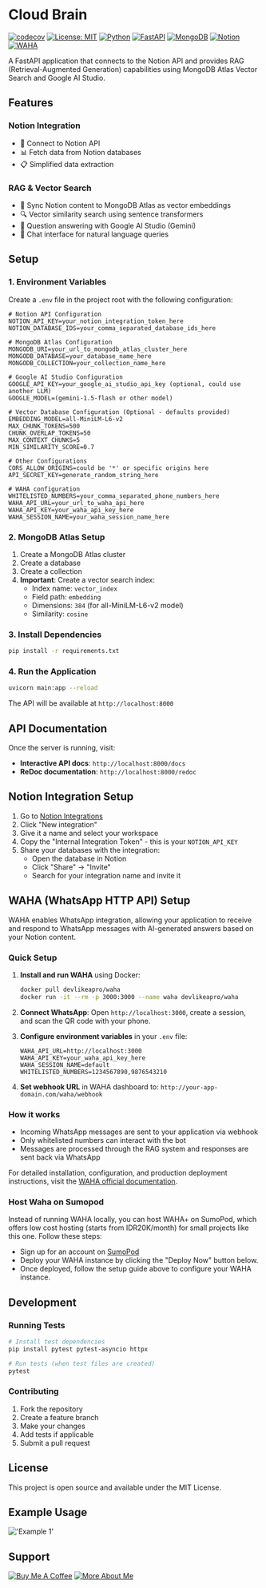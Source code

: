 # Cloud Brain
[![codecov](https://codecov.io/github/azis14/cloud-brain/graph/badge.svg?token=JLIHMRS0QW)](https://codecov.io/github/azis14/cloud-brain)
[![License: MIT](https://img.shields.io/badge/License-MIT-green.svg)](https://opensource.org/licenses/MIT)
[![Python](https://img.shields.io/badge/Python-3776AB?logo=python&logoColor=fff)](https://www.python.org/)
[![FastAPI](https://img.shields.io/badge/FastAPI-009485.svg?logo=fastapi&logoColor=white)](https://fastapi.tiangolo.com/)
[![MongoDB](https://img.shields.io/badge/MongoDB-%234ea94b.svg?logo=mongodb&logoColor=white)](https://www.mongodb.com/)
[![Notion](https://img.shields.io/badge/Notion-000?logo=notion&logoColor=fff)](https://www.notion.com/)
[![WAHA](https://img.shields.io/badge/WAHA-25d366?logo=WhatsApp&logoColor=fff)](https://waha.devlike.pro/)

A FastAPI application that connects to the Notion API and provides RAG (Retrieval-Augmented Generation) capabilities using MongoDB Atlas Vector Search and Google AI Studio.

## Features

### Notion Integration
- 🔗 Connect to Notion API
- 📊 Fetch data from Notion databases
- 📋 Simplified data extraction

### RAG & Vector Search
- 🧠 Sync Notion content to MongoDB Atlas as vector embeddings
- 🔍 Vector similarity search using sentence transformers
- 🤖 Question answering with Google AI Studio (Gemini)
- 💬 Chat interface for natural language queries

## Setup

### 1. Environment Variables

Create a `.env` file in the project root with the following configuration:

```env
# Notion API Configuration
NOTION_API_KEY=your_notion_integration_token_here
NOTION_DATABASE_IDS=your_comma_separated_database_ids_here

# MongoDB Atlas Configuration
MONGODB_URI=your_url_to_mongodb_atlas_cluster_here
MONGODB_DATABASE=your_database_name_here
MONGODB_COLLECTION=your_collection_name_here

# Google AI Studio Configuration
GOOGLE_API_KEY=your_google_ai_studio_api_key (optional, could use another LLM)
GOOGLE_MODEL=(gemini-1.5-flash or other model)

# Vector Database Configuration (Optional - defaults provided)
EMBEDDING_MODEL=all-MiniLM-L6-v2
MAX_CHUNK_TOKENS=500
CHUNK_OVERLAP_TOKENS=50
MAX_CONTEXT_CHUNKS=5
MIN_SIMILARITY_SCORE=0.7

# Other Configurations
CORS_ALLOW_ORIGINS=could be '*' or specific origins here
API_SECRET_KEY=generate_random_string_here

# WAHA configuration
WHITELISTED_NUMBERS=your_comma_separated_phone_numbers_here
WAHA_API_URL=your_url_to_waha_api_here
WAHA_API_KEY=your_waha_api_key_here
WAHA_SESSION_NAME=your_waha_session_name_here
```

### 2. MongoDB Atlas Setup

1. Create a MongoDB Atlas cluster
2. Create a database
3. Create a collection
4. **Important**: Create a vector search index:
   - Index name: `vector_index`
   - Field path: `embedding`
   - Dimensions: `384` (for all-MiniLM-L6-v2 model)
   - Similarity: `cosine`

### 3. Install Dependencies

```bash
pip install -r requirements.txt
```

### 4. Run the Application

```bash
uvicorn main:app --reload
```

The API will be available at `http://localhost:8000`

## API Documentation

Once the server is running, visit:
- **Interactive API docs**: `http://localhost:8000/docs`
- **ReDoc documentation**: `http://localhost:8000/redoc`

## Notion Integration Setup

1. Go to [Notion Integrations](https://www.notion.so/my-integrations)
2. Click "New integration"
3. Give it a name and select your workspace
4. Copy the "Internal Integration Token" - this is your `NOTION_API_KEY`
5. Share your databases with the integration:
   - Open the database in Notion
   - Click "Share" → "Invite"
   - Search for your integration name and invite it

## WAHA (WhatsApp HTTP API) Setup

WAHA enables WhatsApp integration, allowing your application to receive and respond to WhatsApp messages with AI-generated answers based on your Notion content.

### Quick Setup

1. **Install and run WAHA** using Docker:
   ```bash
   docker pull devlikeapro/waha
   docker run -it --rm -p 3000:3000 --name waha devlikeapro/waha
   ```

2. **Connect WhatsApp**: Open `http://localhost:3000`, create a session, and scan the QR code with your phone.

3. **Configure environment variables** in your `.env` file:
   ```env
   WAHA_API_URL=http://localhost:3000
   WAHA_API_KEY=your_waha_api_key_here
   WAHA_SESSION_NAME=default
   WHITELISTED_NUMBERS=1234567890,9876543210
   ```

4. **Set webhook URL** in WAHA dashboard to: `http://your-app-domain.com/waha/webhook`

### How it works
- Incoming WhatsApp messages are sent to your application via webhook
- Only whitelisted numbers can interact with the bot
- Messages are processed through the RAG system and responses are sent back via WhatsApp

For detailed installation, configuration, and production deployment instructions, visit the [WAHA official documentation](https://waha.devlike.pro/docs/overview/quick-start).

### Host Waha on Sumopod

Instead of running WAHA locally, you can host WAHA+ on SumoPod, which offers low cost hosting (starts from IDR20K/month) for small projects like this one. Follow these steps:
- Sign up for an account on [SumoPod](https://sumopod.com/register?ref=397bb660-81e6-48b8-919d-c0868301d72f)
- Deploy your WAHA instance by clicking the "Deploy Now" button below.
- Once deployed, follow the setup guide above to configure your WAHA instance.

## Development

### Running Tests

```bash
# Install test dependencies
pip install pytest pytest-asyncio httpx

# Run tests (when test files are created)
pytest
```

### Contributing

1. Fork the repository
2. Create a feature branch
3. Make your changes
4. Add tests if applicable
5. Submit a pull request

## License

This project is open source and available under the MIT License.

## Example Usage
!['Example 1'](./assets/example_1.PNG)

## Support

[![Buy Me A Coffee](https://img.shields.io/badge/Buy%20Me%20A%20Coffee-E5E5E5?style=for-the-badge&logo=buy-me-a-coffee&logoColor=black)](https://clicky.id/azis14/support/coffee)
[![More About Me](https://img.shields.io/badge/More%20About%20Me-E5E5E5?style=for-the-badge&logo=about.me&logoColor=black)](https://www.azis14.my.id/)